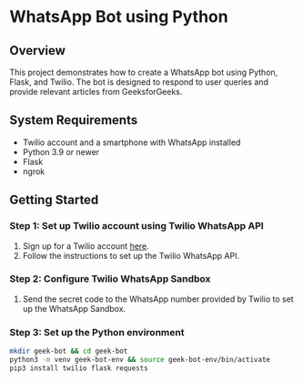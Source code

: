 # WhatsApp Bot using Python

## Overview

This project demonstrates how to create a WhatsApp bot using Python, Flask, and Twilio. The bot is designed to respond to user queries and provide relevant articles from GeeksforGeeks.

## System Requirements

- Twilio account and a smartphone with WhatsApp installed
- Python 3.9 or newer
- Flask
- ngrok

## Getting Started

### Step 1: Set up Twilio account using Twilio WhatsApp API

1. Sign up for a Twilio account [here](https://www.twilio.com/try-twilio).
2. Follow the instructions to set up the Twilio WhatsApp API.

### Step 2: Configure Twilio WhatsApp Sandbox

1. Send the secret code to the WhatsApp number provided by Twilio to set up the WhatsApp Sandbox.

### Step 3: Set up the Python environment

```bash
mkdir geek-bot && cd geek-bot
python3 -m venv geek-bot-env && source geek-bot-env/bin/activate
pip3 install twilio flask requests

